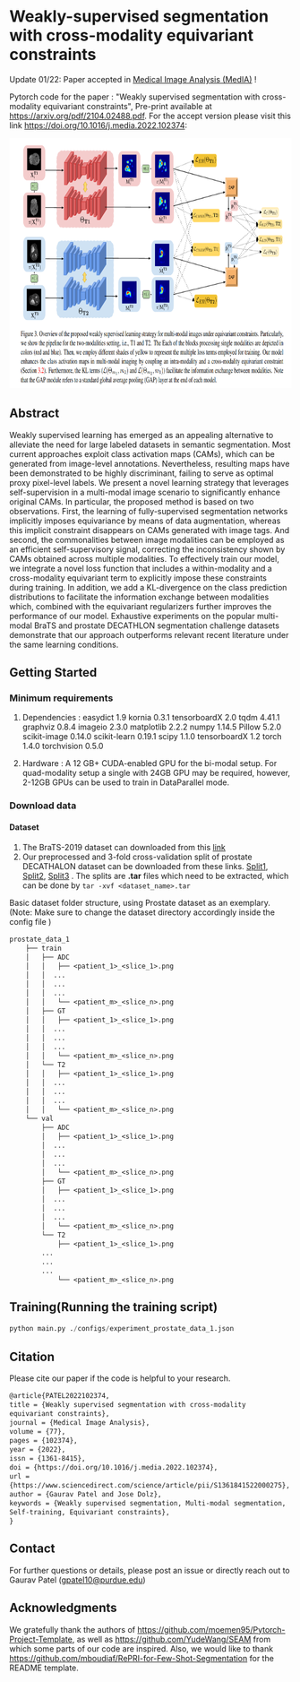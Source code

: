 ﻿# Weakly-supervised segmentation with cross-modality equivariant constraints

Update 01/22: Paper accepted in [Medical Image Analysis (MedIA)](https://www.journals.elsevier.com/medical-image-analysis) !

Pytorch code for the paper : "Weakly supervised segmentation with cross-modality equivariant constraints", Pre-print available at https://arxiv.org/pdf/2104.02488.pdf. For the accept version please visit this link https://doi.org/10.1016/j.media.2022.102374:


<img src="figures/weak-sup.png" width="800" height="447"/>

## Abstract
Weakly supervised learning has emerged as an appealing alternative to alleviate the need for large labeled datasets in semantic segmentation. Most current approaches exploit class activation maps (CAMs), which can be generated from image-level annotations.  Nevertheless, resulting maps have been demonstrated to be highly discriminant, failing to serve as optimal proxy pixel-level labels.  We present a novel learning strategy that leverages  self-supervision in a multi-modal image scenario to significantly enhance original CAMs.  In particular, the proposed method is based on two observations.  First, the learning of fully-supervised segmentation networks implicitly imposes equivariance by means of data augmentation, whereas this implicit constraint disappears on CAMs generated with image tags. And second, the commonalities between image modalities can be employed as an efficient self-supervisory signal, correcting the inconsistency shown by CAMs obtained across multiple modalities.  To effectively train our model, we integrate a novel loss function that includes a within-modality and a cross-modality equivariant term to explicitly impose these constraints during training. In addition, we add a KL-divergence on the class prediction distributions to facilitate the information exchange between modalities which, combined with the equivariant regularizers further improves the performance of our model. Exhaustive experiments on the popular multi-modal BraTS and prostate DECATHLON segmentation challenge datasets demonstrate that our approach outperforms relevant recent literature under the same learning conditions.


## Getting Started

### Minimum requirements

1. Dependencies :
easydict 1.9
kornia 0.3.1
tensorboardX 2.0
tqdm 4.41.1
graphviz 0.8.4
imageio 2.3.0
matplotlib 2.2.2
numpy 1.14.5
Pillow 5.2.0
scikit-image 0.14.0
scikit-learn 0.19.1
scipy 1.1.0
tensorboardX 1.2
torch 1.4.0
torchvision 0.5.0

 2. Hardware : A 12 GB+ CUDA-enabled GPU for the bi-modal setup. For quad-modality setup a single with 24GB GPU may be required, however, 2-12GB GPUs can be used to train in DataParallel mode. 

### Download data

#### Dataset

1. The BraTS-2019 dataset can downloaded from this [link](https://www.med.upenn.edu/cbica/brats2019/data.html)
2. Our preprocessed and 3-fold cross-validation split of prostate DECATHALON dataset can be downloaded from these links. [Split1](https://purdue0-my.sharepoint.com/:u:/g/personal/pate1332_purdue_edu/EedgwcEyo7hMsLU5rXhTv7ABGHhNN2OxLYXRzYpjKNGnzw?e=zw8y9w), [Split2](https://purdue0-my.sharepoint.com/:u:/g/personal/pate1332_purdue_edu/EQK8lxWv79xArtUlZiQWCpYBZ0f3EezwFMMmJXxbwtJ_Pw?e=0ZfJil), [Split3](https://purdue0-my.sharepoint.com/:u:/g/personal/pate1332_purdue_edu/EWPV_gMHejNHpEqa81qjpwMBFSy4i6MxE8U6uyIzW8naGA?e=rBVASw) . The splits are  **.tar** files which need to be extracted, which can be done by ```tar -xvf <dataset_name>.tar```



Basic dataset folder structure, using Prostate dataset as an exemplary. (Note: Make sure to change the dataset directory accordingly inside the config file )

```
prostate_data_1
	├── train
	│	├── ADC
	│	│   ├── <patient_1>_<slice_1>.png
	│	│  ...
	│	│  ...
	│	│  ...
	│	│   └── <patient_m>_<slice_n>.png
	│	├── GT
	│	│   ├── <patient_1>_<slice_1>.png
	│	│  ...
	│	│  ...
	│	│  ...
	│	│   └── <patient_m>_<slice_n>.png
	│	└── T2
	│	│   ├── <patient_1>_<slice_1>.png
	│	│  ...
	│	│  ...
	│	│  ...
	│	│   └── <patient_m>_<slice_n>.png
	└── val
	    ├── ADC
	    │   ├── <patient_1>_<slice_1>.png
	    │  ...
	    │  ...
	    │  ...
	    │   └── <patient_m>_<slice_n>.png
	    ├── GT
	    │   ├── <patient_1>_<slice_1>.png
	    │  ...
	    │  ...
	    │  ...
	    │   └── <patient_m>_<slice_n>.png
	    └── T2
	        ├── <patient_1>_<slice_1>.png
		...
		...
		...
	        └── <patient_m>_<slice_n>.png
```

## Training(Running the training script) 

```python
python main.py ./configs/experiment_prostate_data_1.json
```

## Citation
Please cite our paper if the code is helpful to your research.
```
@article{PATEL2022102374,
title = {Weakly supervised segmentation with cross-modality equivariant constraints},
journal = {Medical Image Analysis},
volume = {77},
pages = {102374},
year = {2022},
issn = {1361-8415},
doi = {https://doi.org/10.1016/j.media.2022.102374},
url = {https://www.sciencedirect.com/science/article/pii/S1361841522000275},
author = {Gaurav Patel and Jose Dolz},
keywords = {Weakly supervised segmentation, Multi-modal segmentation, Self-training, Equivariant constraints},
}
```

## Contact

For further questions or details, please post an issue or directly reach out to Gaurav Patel (gpatel10@purdue.edu)


## Acknowledgments
We gratefully thank the authors of https://github.com/moemen95/Pytorch-Project-Template, as well as https://github.com/YudeWang/SEAM from which some parts of our code are inspired. Also, we would like to thank https://github.com/mboudiaf/RePRI-for-Few-Shot-Segmentation for the README template.






